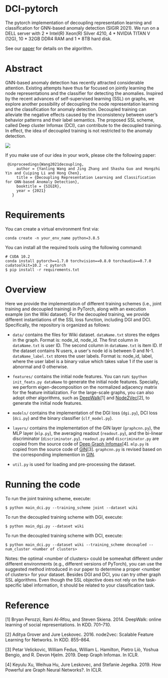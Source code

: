 # DCI-pytorch
The pytorch implementation of decoupling representation learning and classification for GNN-based anomaly detection (SIGIR 2021). We run on a DELL server with 2 * Intel(R) Xeon(R) Silver 4210, 4 * NVIDIA TITAN V (12G), 10 * 32GB DDR4 RAM and 1 * 8TB hard disk.

See our [paper](https://xiaojingzi.github.io/publications/SIGIR21-Wang-et-al-decoupled-GNN.pdf) for details on the algorithm.

Abstract
====
GNN-based anomaly detection has recently attracted considerable attention. 
Existing attempts have thus far focused on jointly learning the node representations and the classifier for detecting the anomalies.
Inspired by the recent advances of self-supervised learning (SSL) on graphs, we explore another possibility of decoupling the node representation learning and the classification for anomaly detection. 
Decoupled training can alleviate the negative effects caused by the inconsistency between user’s behavior patterns and their label semantics. 
The proposed SSL scheme, called Deep cluster Infomax (DCI), can contribute to the decoupled training. 
In effect, the idea of decoupled training is not restricted to the anomaly detection.

<img src="https://github.com/wyl7/DCI-pytorch/blob/main/jointVsDecoupled.PNG" with="10">

If you make use of our idea in your work, please cite the following paper:
```
 @inproceedings{Wang2021decoupling,
     author = {Yanling Wang and Jing Zhang and Shasha Guo and Hongzhi Yin and Cuiping Li and Hong Chen},
     title = {Decoupling Representation Learning and Classification for GNN-based Anomaly Detection},
     booktitle = {SIGIR},
     year = {2021}
   }
```

Requirements
====
You can create a virtual environment first via:
```
conda create -n your_env_name python=3.8.5
```

You can install all the required tools using the following command:
```
# CUDA 10.2
conda install pytorch==1.7.0 torchvision==0.8.0 torchaudio==0.7.0 cudatoolkit=10.2 -c pytorch
$ pip install -r requirements.txt
```

Overview
====
Here we provide the implementation of different training schemes (i.e., joint training and decoupled training) in PyTorch, 
along with an execution example (on the Wiki dataset). For the decoupled training, we provide different instantiations of the SSL loss function, 
including DGI and DCI. Specifically, the repository is organized as follows:
* `data/` contains the files for Wiki dataset. `dataName.txt` stores the edges in the graph. Format is: node_id, node_id. The first column in `dataName.txt` is user ID. The second column in `dataName.txt` is item ID. If the dataset contains N users, a user's node id is between 0 and N-1. `dataName_label.txt` stores the user labels. Format is: node_id, label, where the user label is a binary value which takes value 1 if the user is abnormal and 0 otherwise.

* `features/` contains the initial node features. You can run:
```$python init_feats.py dataName```
to generate the initial node features. 
Specially, we perform eigen-decomposition on the normalized adjacency matrix for the feature initialization.
For the large-scale graphs, you can also adopt other algorithms, such as [DeepWalk](https://github.com/phanein/deepwalk)[1] and [Node2Vec](https://github.com/aditya-grover/node2vec)[2], to generate the initial node features.

* `models/` contains the implementation of the DGI loss (`dgi.py`), DCI loss (`dci.py`) and the binary classifier (`clf_model.py`).

* `layers/` contains the implementation of the GIN layer (`graphcnn.py`), the MLP layer (`mlp.py`), the averaging readout (`readout.py`), and the bi-linear discriminator (`discriminator.py`). `readout.py` and `discriminator.py` are copied from the source code of [Deep Graph Infomax](https://github.com/PetarV-/DGI)[4]. `mlp.py` is copied from the source code of [GIN](https://github.com/weihua916/powerful-gnns)[3]. `graphcnn.py` is revised based on the corresponding implemention in [GIN](https://github.com/weihua916/powerful-gnns).

* `util.py` is used for loading and pre-processing the dataset.

Running the code
====
To run the joint training scheme, execute:
```
$ python main_dci.py --training_scheme joint --dataset wiki
```

To run the decoupled training scheme with DGI, execute:
```
$ python main_dgi.py --dataset wiki
```

To run the decoupled training scheme with DCI, execute:
```
$ python main_dci.py --dataset wiki --training_scheme decoupled --num_cluster <number of clusters>
```

Notes: the optimal \<number of clusters\> could be somewhat different under different environments (e.g., different versions of PyTorch), you can use the suggested method introduced in our paper to determine a proper \<number of clusters\> for your dataset. Besides DGI and DCI, you can try other graph SSL algorithms. Even though the SSL objective does not rely on the task-specific label information, it should be related to your classification task.

Reference
====
[1] Bryan Perozzi, Rami Al-Rfou, and Steven Skiena. 2014. DeepWalk: online learning of social representations. In KDD. 701–710.

[2] Aditya Grover and Jure Leskovec. 2016. node2vec: Scalable Feature Learning for Networks. In KDD. 855–864.

[3] Petar Velickovic, William Fedus, William L. Hamilton, Pietro Liò, Yoshua Bengio, and R. Devon Hjelm. 2019. Deep Graph Infomax. In ICLR.

[4] Keyulu Xu, Weihua Hu, Jure Leskovec, and Stefanie Jegelka. 2019. How Powerful are Graph Neural Networks?. In ICLR.
